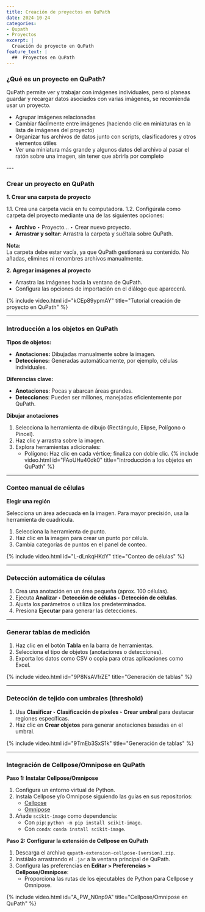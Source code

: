 ```yaml
---
title: Creación de proyectos en QuPath
date: 2024-10-24
categories:
- Qupath
- Proyectos
excerpt: |
  Creación de proyecto en QuPath
feature_text: |
  ##  Proyectos en QuPath  
---
```

### ¿Qué es un proyecto en QuPath?
QuPath permite ver y trabajar con imágenes individuales, pero si planeas guardar y recargar datos asociados con varias imágenes, se recomienda usar un proyecto.
<ul>
    <li>Agrupar imágenes relacionadas</li>
    <li>Cambiar fácilmente entre imágenes (haciendo clic en miniaturas en la lista de imágenes del proyecto)</li>
    <li>Organizar tus archivos de datos junto con scripts, clasificadores y otros elementos útiles</li>
    <li>Ver una miniatura más grande y algunos datos del archivo al pasar el ratón sobre una imagen, sin tener que abrirla por completo</li>
</ul>
---

### Crear un proyecto en QuPath

**1. Crear una carpeta de proyecto**

1.1. Crea una carpeta vacía en tu computadora.
1.2. Configúrala como carpeta del proyecto mediante una de las siguientes opciones:
  - **Archivo** ‣ Proyecto… ‣ Crear nuevo proyecto.
  - **Arrastrar y soltar**: Arrastra la carpeta y suéltala sobre QuPath.  

**Nota:**  
La carpeta debe estar vacía, ya que QuPath gestionará su contenido. No añadas, elimines ni renombres archivos manualmente.

**2. Agregar imágenes al proyecto**

- Arrastra las imágenes hacia la ventana de QuPath.  
- Configura las opciones de importación en el diálogo que aparecerá.  

{% include video.html id="kCEp89ypmAY" title="Tutorial creación de proyecto en QuPath" %}

---

### Introducción a los objetos en QuPath

**Tipos de objetos:**

- **Anotaciones:** Dibujadas manualmente sobre la imagen.  
- **Detecciones:** Generadas automáticamente, por ejemplo, células individuales.

**Diferencias clave:**

- **Anotaciones**: Pocas y abarcan áreas grandes.  
- **Detecciones**: Pueden ser millones, manejadas eficientemente por QuPath.

**Dibujar anotaciones**

1. Selecciona la herramienta de dibujo (Rectángulo, Elipse, Polígono o Pincel).  
2. Haz clic y arrastra sobre la imagen.  
3. Explora herramientas adicionales:
   - Polígono: Haz clic en cada vértice; finaliza con doble clic.
{% include video.html id="FAoUHu40dk0" title="Introducción a los objetos en QuPath" %}
---

### Conteo manual de células

**Elegir una región**

Selecciona un área adecuada en la imagen. Para mayor precisión, usa la herramienta de cuadrícula.

1. Selecciona la herramienta de punto.  
2. Haz clic en la imagen para crear un punto por célula.  
3. Cambia categorías de puntos en el panel de conteo.  

{% include video.html id="L-dLnkqHKdY" title="Conteo de células" %}

---

### Detección automática de células

1. Crea una anotación en un área pequeña (aprox. 100 células).  
2. Ejecuta **Analizar ‣ Detección de células ‣ Detección de células**.  
3. Ajusta los parámetros o utiliza los predeterminados.  
4. Presiona **Ejecutar** para generar las detecciones.

---

### Generar tablas de medición

1. Haz clic en el botón **Tabla** en la barra de herramientas.  
2. Selecciona el tipo de objetos (anotaciones o detecciones).  
3. Exporta los datos como CSV o copia para otras aplicaciones como Excel.  

{% include video.html id="9P8NsAVfrZE" title="Generación de tablas" %}

---

### Detección de tejido con umbrales (threshold)

1. Usa **Clasificar ‣ Clasificación de píxeles ‣ Crear umbral** para destacar regiones específicas.  
2. Haz clic en **Crear objetos** para generar anotaciones basadas en el umbral.  

{% include video.html id="9TmEb3SxS1k" title="Generación de tablas" %}

---

### Integración de Cellpose/Omnipose en QuPath

**Paso 1: Instalar Cellpose/Omnipose**

1. Configura un entorno virtual de Python.  
2. Instala Cellpose y/o Omnipose siguiendo las guías en sus repositorios:  
   - [Cellpose](https://github.com/MouseLand/cellpose)  
   - [Omnipose](https://github.com/masenf/omnipose)  
3. Añade `scikit-image` como dependencia:  
   - Con `pip`: `python -m pip install scikit-image`.  
   - Con `conda`: `conda install scikit-image`.

**Paso 2: Configurar la extensión de Cellpose en QuPath**

1. Descarga el archivo `qupath-extension-cellpose-[version].zip`.  
2. Instálalo arrastrando el `.jar` a la ventana principal de QuPath.  
3. Configura las preferencias en **Editar > Preferencias > Cellpose/Omnipose**:  
   - Proporciona las rutas de los ejecutables de Python para Cellpose y Omnipose.

{% include video.html id="A_PW_N0np9A" title="Cellpose/Omnipose en QuPath" %}
